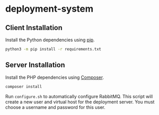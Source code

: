 # deployment-system

## Client Installation

Install the Python dependencies using [pip](https://pip.pypa.io/en/stable/).

```sh
python3 -m pip install -r requirements.txt
```

## Server Installation

Install the PHP dependencies using [Composer](https://getcomposer.org/).

```sh
composer install
```

Run `configure.sh` to automatically configure RabbitMQ. This script will create a new user and virtual host for the deployment server. You must choose a username and password for this user.
